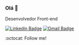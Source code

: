 ### Olá 👋

Desenvolvedor Front-end

[![Linkedin Badge](https://img.shields.io/badge/linkedin-%230077B5.svg?&style=flat-square&logo=linkedin&logoColor=white)](https://www.linkedin.com/in/roger-itael/) [![Gmail Badge](https://img.shields.io/badge/-rogeritael.contato@gmail.com-c14438?style=flat-square&logo=Gmail&logoColor=white&link=mailto:maria.almoliveira@gmail.com)](mailto:rogeritael.contato@gmail.com) 


:octocat: Follow me!
